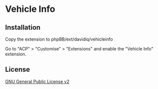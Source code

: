 # Vehicle Info

## Installation

Copy the extension to phpBB/ext/davidiq/vehicleinfo

Go to "ACP" > "Customise" > "Extensions" and enable the "Vehicle Info" extension.

## License

[GNU General Public License v2](license.txt)
